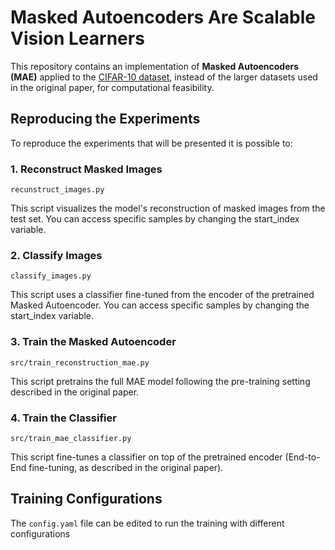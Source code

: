# Masked Autoencoders Are Scalable Vision Learners

This repository contains an implementation of **Masked Autoencoders (MAE)** applied to the [CIFAR-10 dataset](https://www.cs.toronto.edu/~kriz/cifar.html), instead of the larger datasets used in the original paper, for computational feasibility.

## Reproducing the Experiments

To reproduce the experiments that will be presented it is possible to:

### 1. Reconstruct Masked Images
``` recunstruct_images.py ```

This script visualizes the model's reconstruction of masked images from the test set.
You can access specific samples by changing the start_index variable.

### 2. Classify Images
``` classify_images.py ```

This script uses a classifier fine-tuned from the encoder of the pretrained Masked Autoencoder. 
You can access specific samples by changing the start_index variable.

### 3. Train the Masked Autoencoder
``` src/train_reconstruction_mae.py ```

This script pretrains the full MAE model following the pre-training setting described in the original paper.

### 4. Train the Classifier
``` src/train_mae_classifier.py ```

This script fine-tunes a classifier on top of the pretrained encoder (End-to-End fine-tuning, as described in the original paper).

## Training Configurations
The ``` config.yaml ``` file can be edited to run the training with different configurations

